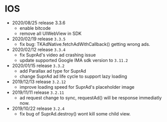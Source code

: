 # IOS

- 2020/08/25 release 3.3.6
  - enable bitcode
  - remove all UIWebView in SDK
- 2020/02/19 release `3.3.5`
  - fix bug: TKAdNative.fetchAdWithCallback() getting wrong ads.
- 2020/02/12 release `3.3.4`
  - fix SuprAd's video ad crashing issue
  - update supported Google IMA sdk version to `3.11.2`
- 2020/01/15 release `3.3.2`
  - add Parallax ad type for SuprAd
  - change SuprAd ad life cycle to support lazy loading
- 2019/12/13 release `3.2.12`
  - improve loading speed for SuprAd's placeholder image
- 2019/11/11 release `3.2.11`
  - ad request change to sync, requestAd() will be response immediatly now.
- 2019/10/22 release `3.2.4`
  - fix bug of SuprAd.destroy() wont kill some child view.

